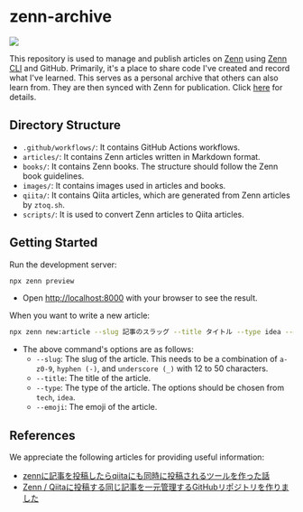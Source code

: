 # zenn-archive
![](https://github.com/C-Naoki/zenn-archive/actions/workflows/publish.yml/badge.svg)

This repository is used to manage and publish articles on [Zenn](https://zenn.dev/) using [Zenn CLI](https://github.com/zenn-dev/zenn-editor) and GitHub. Primarily, it's a place to share code I've created and record what I've learned. This serves as a personal archive that others can also learn from. They are then synced with Zenn for publication. Click [here](https://zenn.dev/naoki0103) for details.

## Directory Structure

- `.github/workflows/`: It contains GitHub Actions workflows.
- `articles/`: It contains Zenn articles written in Markdown format.
- `books/`: It contains Zenn books. The structure should follow the Zenn book guidelines.
- `images/`: It contains images used in articles and books.
- `qiita/`: It contains Qiita articles, which are generated from Zenn articles by `ztoq.sh`.
- `scripts/`: It is used to convert Zenn articles to Qiita articles.

## Getting Started
Run the development server:
```bash
npx zenn preview
```
- Open [http://localhost:8000](http://localhost:8000) with your browser to see the result.

When you want to write a new article:
```bash
npx zenn new:article --slug 記事のスラッグ --title タイトル --type idea --emoji ✨
```
- The above command's options are as follows:
    - `--slug`: The slug of the article. This needs to be a combination of `a-z0-9`, `hyphen (-)`, and `underscore (_)` with 12 to 50 characters.
    - `--title`: The title of the article.
    - `--type`: The type of the article. The options should be chosen from `tech`, `idea`.
    - `--emoji`: The emoji of the article.

## References
We appreciate the following articles for providing useful information:

- [zennに記事を投稿したらqiitaにも同時に投稿されるツールを作った話](https://qiita.com/shunk_jr/items/7d1029cae8f83ee8fd84)
- [Zenn / Qiitaに投稿する同じ記事を一元管理するGitHubリポジトリを作りました](https://zenn.dev/ot07/articles/zenn-qiita-article-centralized)

